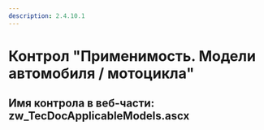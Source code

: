 ```yaml
---
description: 2.4.10.1
---
```


# Контрол "Применимость. Модели автомобиля / мотоцикла"

## Имя контрола в веб-части: zw\_TecDocApplicableModels.ascx

